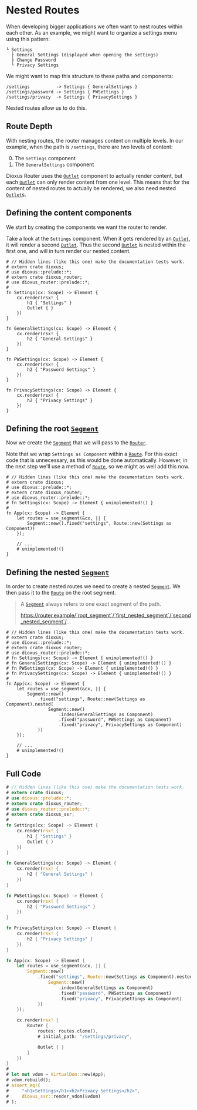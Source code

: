 # Nested Routes

When developing bigger applications we often want to nest routes within each
other. As an example, we might want to organize a settings menu using this
pattern:

```plain
└ Settings
  ├ General Settings (displayed when opening the settings)
  ├ Change Password
  └ Privacy Settings
```

We might want to map this structure to these paths and components:

```plain
/settings          -> Settings { GeneralSettings }
/settings/password -> Settings { PWSettings }
/settings/privacy  -> Settings { PrivacySettings }
```

Nested routes allow us to do this.

## Route Depth
With nesting routes, the router manages content on multiple levels. In our
example, when the path is `/settings`, there are two levels of content:

0. The `Settings` component
1. The `GeneralSettings` component

Dioxus Router uses the [`Outlet`] component to actually render content, but each
[`Outlet`] can only render content from one level. This means that for the
content of nested routes to actually be rendered, we also need nested
[`Outlet`]s.

## Defining the content components
We start by creating the components we want the router to render.

Take a look at the `Settings` component. When it gets rendered by an [`Outlet`],
it will render a second [`Outlet`]. Thus the second [`Outlet`] is nested within
the first one, and will in turn render our nested content.

```rust,no_run
# // Hidden lines (like this one) make the documentation tests work.
# extern crate dioxus;
# use dioxus::prelude::*;
# extern crate dioxus_router;
# use dioxus_router::prelude::*;
#
fn Settings(cx: Scope) -> Element {
    cx.render(rsx! {
        h1 { "Settings" }
        Outlet { }
    })
}

fn GeneralSettings(cx: Scope) -> Element {
    cx.render(rsx! {
        h2 { "General Settings" }
    })
}

fn PWSettings(cx: Scope) -> Element {
    cx.render(rsx! {
        h2 { "Password Settings" }
    })
}

fn PrivacySettings(cx: Scope) -> Element {
    cx.render(rsx! {
        h2 { "Privacy Settings" }
    })
}
```

## Defining the root [`Segment`]
Now we create the [`Segment`] that we will pass to the [`Router`].

Note that we wrap `Settings as Component` within a [`Route`]. For this exact
code that is unnecessary, as this would be done automatically. However, in the
next step we'll use a method of [`Route`], so we might as well add this now.

```rust,no_run
# // Hidden lines (like this one) make the documentation tests work.
# extern crate dioxus;
# use dioxus::prelude::*;
# extern crate dioxus_router;
# use dioxus_router::prelude::*;
# fn Settings(cx: Scope) -> Element { unimplemented!() }
#
fn App(cx: Scope) -> Element {
    let routes = use_segment(&cx, || {
        Segment::new().fixed("settings", Route::new(Settings as Component))
    });

    // ...
    # unimplemented!()
}
```

## Defining the nested [`Segment`]
In order to create nested routes we need to create a nested [`Segment`]. We then
pass it to the [`Route`] on the root segment.

> A [`Segment`] always refers to one exact segment of the path.
>
> https://router.example/`root_segment`/`first_nested_segment`/`second_nested_segment`/...

```rust,no_run
# // Hidden lines (like this one) make the documentation tests work.
# extern crate dioxus;
# use dioxus::prelude::*;
# extern crate dioxus_router;
# use dioxus_router::prelude::*;
# fn Settings(cx: Scope) -> Element { unimplemented!() }
# fn GeneralSettings(cx: Scope) -> Element { unimplemented!() }
# fn PWSettings(cx: Scope) -> Element { unimplemented!() }
# fn PrivacySettings(cx: Scope) -> Element { unimplemented!() }
#
fn App(cx: Scope) -> Element {
    let routes = use_segment(&cx, || {
        Segment::new()
            .fixed("settings", Route::new(Settings as Component).nested(
                Segment::new()
                    .index(GeneralSettings as Component)
                    .fixed("password", PWSettings as Component)
                    .fixed("privacy", PrivacySettings as Component)
            ))
    });

    // ...
    # unimplemented!()
}
```

## Full Code
```rust
# // Hidden lines (like this one) make the documentation tests work.
# extern crate dioxus;
# use dioxus::prelude::*;
# extern crate dioxus_router;
# use dioxus_router::prelude::*;
# extern crate dioxus_ssr;
#
fn Settings(cx: Scope) -> Element {
    cx.render(rsx! {
        h1 { "Settings" }
        Outlet { }
    })
}

fn GeneralSettings(cx: Scope) -> Element {
    cx.render(rsx! {
        h2 { "General Settings" }
    })
}

fn PWSettings(cx: Scope) -> Element {
    cx.render(rsx! {
        h2 { "Password Settings" }
    })
}

fn PrivacySettings(cx: Scope) -> Element {
    cx.render(rsx! {
        h2 { "Privacy Settings" }
    })
}

fn App(cx: Scope) -> Element {
    let routes = use_segment(&cx, || {
        Segment::new()
            .fixed("settings", Route::new(Settings as Component).nested(
                Segment::new()
                    .index(GeneralSettings as Component)
                    .fixed("password", PWSettings as Component)
                    .fixed("privacy", PrivacySettings as Component)
            ))
    });

    cx.render(rsx! {
        Router {
            routes: routes.clone(),
            # initial_path: "/settings/privacy",

            Outlet { }
        }
    })
}
#
# let mut vdom = VirtualDom::new(App);
# vdom.rebuild();
# assert_eq!(
#     "<h1>Settings</h1><h2>Privacy Settings</h2>",
#     dioxus_ssr::render_vdom(&vdom)
# );
```

[`Outlet`]: https://docs.rs/dioxus-router/latest/dioxus_router/components/fn.Outlet.html
[`Route`]: https://docs.rs/dioxus-router/latest/dioxus_router/route_definition/struct.Route.html
[`Router`]: https://docs.rs/dioxus-router/latest/dioxus_router/components/fn.Router.html
[`Segment`]: https://docs.rs/dioxus-router/latest/dioxus_router/route_definition/struct.Segment.html
